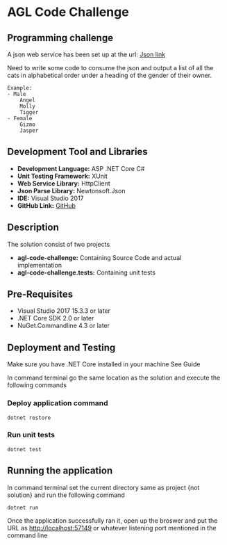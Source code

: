 # AGL Code Challenge

## Programming challenge
A json web service has been set up at the url: [Json link](http://agl-developer-test.azurewebsites.net/people.json) 

Need to write some code to consume the json and output a list of all the cats in alphabetical order under a heading of the gender of their owner.
```
Example:
- Male
    Angel
    Molly
    Tigger
- Female
    Gizmo
    Jasper
```

## Development Tool and Libraries

* **Development Language:** ASP .NET Core C#
* **Unit Testing Framework:** XUnit
* **Web Service Library:** HttpClient
* **Json Parse Library:** Newtonsoft.Json
* **IDE:** Visual Studio 2017
* **GitHub Link:** [GitHub](https://github.com/zbmahmood2018/agl-code-challenge)

## Description
The solution consist of two projects

* **agl-code-challenge:** Containing Source Code and actual implementation
* **agl-code-challenge.tests:** Containing unit tests

## Pre-Requisites
* Visual Studio 2017 15.3.3 or later
* .NET Core SDK 2.0 or later
* NuGet.Commandline 4.3 or later

## Deployment and Testing
Make sure you have .NET Core installed in your machine See Guide

In command terminal go the same location as the solution and execute the following commands

### Deploy application command
```
dotnet restore
```

### Run unit tests
```
dotnet test
```

## Running the application
In command terminal set the current directory same as project {not solution} and run the following command
```
dotnet run
```
Once the application successfully ran it, open up the broswer and put the URL as [http://localhost:57149](http://localhost:57149) or whatever listening port mentioned in the command line
